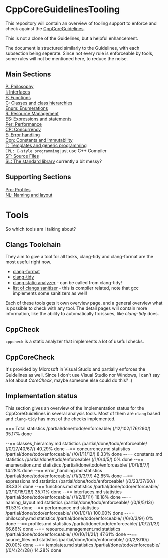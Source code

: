 # CppCoreGuidelinesTooling

This repository will contain an overview of tooling support to enforce and check against the [CppCoreGuidelines](https://github.com/isocpp/CppCoreGuidelines).

This is not a clone of the Guidelines, but a helpful enhancement.

The document is structured similarly to the Guidelines, with each
subsection being seperate. Since not every rule is enforceable by tools,
some rules will not be mentioned here, to reduce the noise.

## Main Sections

[P: Philosophy](philosophy.md)  
[I: Interfaces](interfaces.md)  
[F: Functions](functions.md)  
[C: Classes and class hierarchies](classes_hierarchy.md)  
[Enum: Enumerations](enumerations.md)  
[R: Resource Management](resource_management.md)  
[ES: Expressions and statements](expressions.md)  
[Per: Performance](performance.md)  
[CP: Concurrency](concurrency.md)  
[E: Error handling](error_handling.md)  
[Con: Constants and immutability](constants.md)  
[T: Templates and generic programming](templates.md)  
`CPL: C-style programming` just use C++ Compiler  
[SF: Source Files](source_files.md)  
[SL: The standard library]() currently a bit messy?  

## Supporting Sections

[Pro: Profiles](profiles.md)  
[NL: Naming and layout](naming_layout.md)  

# Tools

So which tools am I talking about?

## Clangs Toolchain
They aim to give a tool for all tasks, clang-tidy and clang-format are the most useful right now.

- [clang-format](http://clang.llvm.org/docs/ClangFormat.html)
- [clang-tidy](http://clang.llvm.org/extra/clang-tidy/index.html)
- [clang static analyzer](http://clang-analyzer.llvm.org/) - can be called from clang-tidy!
- [list of clangs sanitizer](http://clang.llvm.org/docs/index.html) - this is compiler related, note that gcc implements some sanitizers as well!

Each of these tools gets it own overview page, and a general overview what is possible to check with any tool.
The detail pages will contain more information, like the ability to automatically fix issues, like *clang-tidy* does.

## CppCheck

`cppcheck` is a static analyzer that implements a lot of useful checks.

## CppCoreCheck

It's provided by Microsoft in Visual Studio and partially enforces the
Guidelines as well.
Since I don't use Visual Studio nor Windows, I can't say a lot about *CoreCheck*, maybe someone else could do this? :)

## Implementation status

This section gives an overview of the Implementation status for the
CppCoreGuidelines in several analysis tools. Most of them are `clang` based and
`clang-tidy` has most of the checks implemented.

=== Total statistics
/partial/done/todo/enforceable/ (/12/102/176/290/) 35.17% done

--== classes_hierarchy.md statistics
/partial/done/todo/enforceable/ (/0/27/40/67/) 40.29% done
--== concurrency.md statistics
/partial/done/todo/enforceable/ (/0/1/11/12/) 8.33% done
--== constants.md statistics
/partial/done/todo/enforceable/ (/1/0/4/5/) 0% done
--== enumerations.md statistics
/partial/done/todo/enforceable/ (/0/1/6/7/) 14.28% done
--== error_handling.md statistics
/partial/done/todo/enforceable/ (/1/3/3/7/) 42.85% done
--== expressions.md statistics
/partial/done/todo/enforceable/ (/0/23/37/60/) 38.33% done
--== functions.md statistics
/partial/done/todo/enforceable/ (/3/10/15/28/) 35.71% done
--== interfaces.md statistics
/partial/done/todo/enforceable/ (/1/2/8/11/) 18.18% done
--== naming_layout.md statistics
/partial/done/todo/enforceable/ (/0/8/5/13/) 61.53% done
--== performance.md statistics
/partial/done/todo/enforceable/ (/0/1/0/1/) 100.00% done
--== philosophy.md statistics
/partial/done/todo/enforceable/ (/6/0/3/9/) 0% done
--== profiles.md statistics
/partial/done/todo/enforceable/ (/0/2/1/3/) 66.66% done
--== resource_management.md statistics
/partial/done/todo/enforceable/ (/0/10/11/21/) 47.61% done
--== source_files.md statistics
/partial/done/todo/enforceable/ (/0/2/8/10/) 20.00% done
--== templates.md statistics
/partial/done/todo/enforceable/ (/0/4/24/28/) 14.28% done
